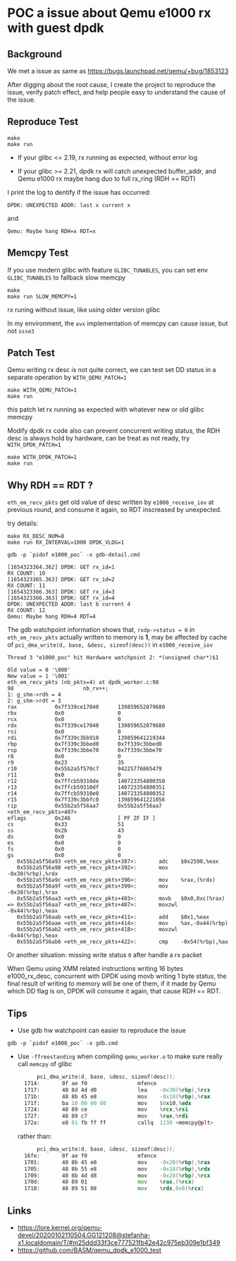 POC a issue about Qemu e1000 rx with guest dpdk
===============================================

## Background

We met a issue as same as https://bugs.launchpad.net/qemu/+bug/1853123

After digging about the root cause, I create the project to reproduce
the issue, verify patch effect, and help people easy to understand the
cause of the issue.

## Reproduce Test

```
make
make run
```

- If your glibc <= 2.19, rx running as expected, without error log

- If your glibc >= 2.21, dpdk rx will catch unexpected buffer_addr,
and Qemu e1000 rx maybe hang duo to full rx_ring (RDH == RDT)

I print the log to dentify if the issue has occurred:

```
DPDK: UNEXPECTED ADDR: last x current x
```

and

```
Qemu: Maybe hang RDH=x RDT=x
```

## Memcpy Test

If you use modern glibc with feature `GLIBC_TUNABLES`, you can set
env `GLIBC_TUNABLES` to fallback slow memcpy

```
make
make run SLOW_MEMCPY=1
```

rx runing without issue, like using older version glibc

In my environment, the `avx` implementation of memcpy can cause issue,
but not `ssse3`

## Patch Test

Qemu writing rx desc is not quite correct, we can test set DD status
in a separate operation by `WITH_QEMU_PATCH=1`

```
make WITH_QEMU_PATCH=1
make run
```

this patch let rx running as expected with whatever new or old glibc memcpy

Modify dpdk rx code also can prevent concurrent writing status, the RDH
desc is always hold by hardware, can be treat as not ready, try `WITH_DPDK_PATCH=1`

```
make WITH_DPDK_PATCH=1
make run
```

## Why RDH == RDT ?

`eth_em_recv_pkts` get old value of desc written by `e1000_receive_iov` at previous round,
and consume it again, so RDT inscreased by unexpected.

try details:

```
make RX_DESC_NUM=8
make run RX_INTERVAL=1000 DPDK_VLOG=1

gdb -p `pidof e1000_poc` -x gdb-detail.cmd
```

```
[1654323364.362] DPDK: GET rx_id=1
RX COUNT: 10
[1654323365.363] DPDK: GET rx_id=2
RX COUNT: 11
[1654323366.363] DPDK: GET rx_id=3
[1654323366.363] DPDK: GET rx_id=4
DPDK: UNEXPECTED ADDR: last b current 4
RX COUNT: 12
Qemu: Maybe hang RDH=4 RDT=4
```

The gdb watchpoint information shows that, `rxdp->status = 0` in `eth_em_recv_pkts`
actually written to memory is **1**, may be affected by cache of
`pci_dma_write(d, base, &desc, sizeof(desc))` in `e1000_receive_iov`

```
Thread 3 "e1000_poc" hit Hardware watchpoint 2: *(unsigned char*)$1

Old value = 0 '\000'
New value = 1 '\001'
eth_em_recv_pkts (nb_pkts=4) at dpdk_worker.c:98
98                      nb_rx++;
1: g_shm->rdh = 4
2: g_shm->rdt = 3
rax            0x7f339ce17040      139859652079680
rbx            0x0                 0
rcx            0x0                 0
rdx            0x7f339ce17040      139859652079680
rsi            0x0                 0
rdi            0x7f339c3bb910      139859641219344
rbp            0x7f339c3bbed0      0x7f339c3bbed0
rsp            0x7f339c3bbe70      0x7f339c3bbe70
r8             0x0                 0
r9             0x23                35
r10            0x55b2a5f570c7      94225776865479
r11            0x0                 0
r12            0x7ffcb59310de      140723354800350
r13            0x7ffcb59310df      140723354800351
r14            0x7ffcb59310e0      140723354800352
r15            0x7f339c3bbfc0      139859641221056
rip            0x55b2a5f56aa7      0x55b2a5f56aa7 <eth_em_recv_pkts+407>
eflags         0x246               [ PF ZF IF ]
cs             0x33                51
ss             0x2b                43
ds             0x0                 0
es             0x0                 0
fs             0x0                 0
gs             0x0                 0
   0x55b2a5f56a93 <eth_em_recv_pkts+387>:       adc    $0x2590,%eax
   0x55b2a5f56a98 <eth_em_recv_pkts+392>:       mov    -0x38(%rbp),%rdx
   0x55b2a5f56a9c <eth_em_recv_pkts+396>:       mov    %rax,(%rdx)
   0x55b2a5f56a9f <eth_em_recv_pkts+399>:       mov    -0x38(%rbp),%rax
   0x55b2a5f56aa3 <eth_em_recv_pkts+403>:       movb   $0x0,0xc(%rax)
=> 0x55b2a5f56aa7 <eth_em_recv_pkts+407>:       movzwl -0x44(%rbp),%eax
   0x55b2a5f56aab <eth_em_recv_pkts+411>:       add    $0x1,%eax
   0x55b2a5f56aae <eth_em_recv_pkts+414>:       mov    %ax,-0x44(%rbp)
   0x55b2a5f56ab2 <eth_em_recv_pkts+418>:       movzwl -0x44(%rbp),%eax
   0x55b2a5f56ab6 <eth_em_recv_pkts+422>:       cmp    -0x54(%rbp),%ax
```

Or another situation: missing write status `0` after handle a rx packet

When Qemu using XMM related instructions writing 16 bytes e1000_rx_desc,
concurrent with DPDK using movb writing 1 byte status, the final result of
writing to memory will be one of them, if it made by Qemu which DD flag is on,
DPDK will consume it again, that cause RDH == RDT.

## Tips

- Use gdb hw watchpoint can easier to reproduce the issue

```
gdb -p `pidof e1000_poc` -x gdb.cmd
```

- Use `-ffreestanding` when compiling `qemu_worker.o` to make sure really call
  `memcpy` of glibc

  ```asm
        pci_dma_write(d, base, &desc, sizeof(desc));
    1714:       0f ae f0                mfence
    1717:       48 8d 4d d0             lea    -0x30(%rbp),%rcx
    171b:       48 8b 45 e8             mov    -0x18(%rbp),%rax
    171f:       ba 10 00 00 00          mov    $0x10,%edx
    1724:       48 89 ce                mov    %rcx,%rsi
    1727:       48 89 c7                mov    %rax,%rdi
    172a:       e8 01 fb ff ff          callq  1230 <memcpy@plt>
  ```

  rather than:

  ```asm
        pci_dma_write(d, base, &desc, sizeof(desc));
    16fe:       0f ae f0                mfence
    1701:       48 8b 45 e0             mov    -0x20(%rbp),%rax
    1705:       48 8b 55 e8             mov    -0x18(%rbp),%rdx
    1709:       48 8b 4d d8             mov    -0x28(%rbp),%rcx
    170d:       48 89 01                mov    %rax,(%rcx)
    1710:       48 89 51 08             mov    %rdx,0x8(%rcx)
  ```

## Links

- https://lore.kernel.org/qemu-devel/20200102110504.GG121208@stefanha-x1.localdomain/T/#m25ddd33f3ce777521fb42e42c975eb309e1bf349
- https://github.com/BASM/qemu_dpdk_e1000_test

